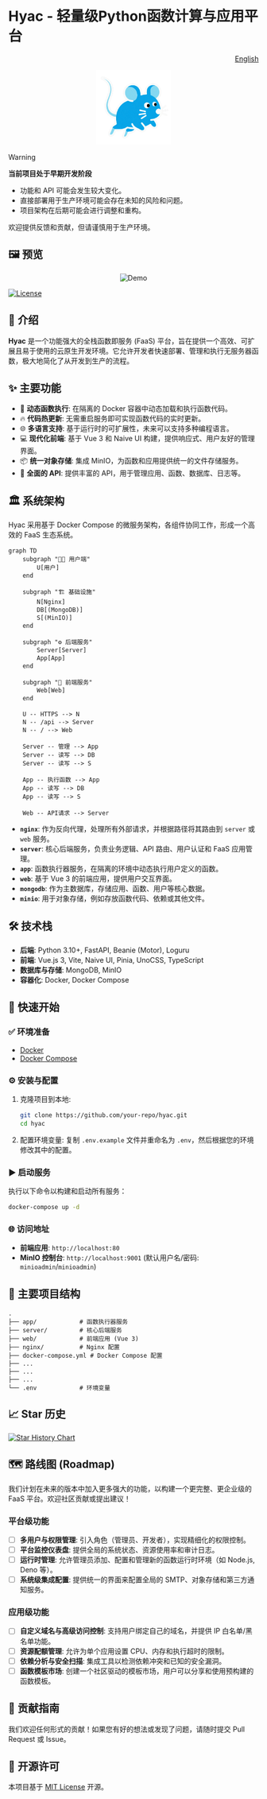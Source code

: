 # Hyac - 轻量级Python函数计算与应用平台

<p align="right">
  <a href="./README.en.md">English</a>
</p>

<div align="center">
  <img src="images/logo.png" width="150" alt="Hyac Logo">
</div>

> [!WARNING]
> **当前项目处于早期开发阶段**
>
> - 功能和 API 可能会发生较大变化。
> - 直接部署用于生产环境可能会存在未知的风险和问题。
> - 项目架构在后期可能会进行调整和重构。
>
> 欢迎提供反馈和贡献，但请谨慎用于生产环境。

## 🖼️ 预览

<div align="center">
  <img src="images/demo.gif" alt="Demo">
</div>

[![License](https://img.shields.io/badge/license-MIT-blue.svg)](LICENSE)

## 📖 介绍

**Hyac** 是一个功能强大的全栈函数即服务 (FaaS) 平台，旨在提供一个高效、可扩展且易于使用的云原生开发环境。它允许开发者快速部署、管理和执行无服务器函数，极大地简化了从开发到生产的流程。

## ✨ 主要功能

- 🚀 **动态函数执行**: 在隔离的 Docker 容器中动态加载和执行函数代码。
- 🔥 **代码热更新**: 无需重启服务即可实现函数代码的实时更新。
- 🌐 **多语言支持**: 基于运行时的可扩展性，未来可以支持多种编程语言。
- 💻 **现代化前端**: 基于 Vue 3 和 Naive UI 构建，提供响应式、用户友好的管理界面。
- 📦 **统一对象存储**: 集成 MinIO，为函数和应用提供统一的文件存储服务。
- 🔗 **全面的 API**: 提供丰富的 API，用于管理应用、函数、数据库、日志等。

## 🏛️ 系统架构

Hyac 采用基于 Docker Compose 的微服务架构，各组件协同工作，形成一个高效的 FaaS 生态系统。

```mermaid
graph TD
    subgraph "👨‍💻 用户端"
        U[用户]
    end

    subgraph "🏗️ 基础设施"
        N[Nginx]
        DB[(MongoDB)]
        S[(MinIO)]
    end

    subgraph "⚙️ 后端服务"
        Server[Server]
        App[App]
    end

    subgraph "🎨 前端服务"
        Web[Web]
    end

    U -- HTTPS --> N
    N -- /api --> Server
    N -- / --> Web
    
    Server -- 管理 --> App
    Server -- 读写 --> DB
    Server -- 读写 --> S
    
    App -- 执行函数 --> App
    App -- 读写 --> DB
    App -- 读写 --> S

    Web -- API请求 --> Server
```

- **`nginx`**: 作为反向代理，处理所有外部请求，并根据路径将其路由到 `server` 或 `web` 服务。
- **`server`**: 核心后端服务，负责业务逻辑、API 路由、用户认证和 FaaS 应用管理。
- **`app`**: 函数执行器服务，在隔离的环境中动态执行用户定义的函数。
- **`web`**: 基于 Vue 3 的前端应用，提供用户交互界面。
- **`mongodb`**: 作为主数据库，存储应用、函数、用户等核心数据。
- **`minio`**: 用于对象存储，例如存放函数代码、依赖或其他文件。

## 🛠️ 技术栈

- **后端**: Python 3.10+, FastAPI, Beanie (Motor), Loguru
- **前端**: Vue.js 3, Vite, Naive UI, Pinia, UnoCSS, TypeScript
- **数据库与存储**: MongoDB, MinIO
- **容器化**: Docker, Docker Compose

## 🚀 快速开始

### ✅ 环境准备

- [Docker](https://www.docker.com/get-started)
- [Docker Compose](https://docs.docker.com/compose/install/)

### ⚙️ 安装与配置

1.  克隆项目到本地:
    ```bash
    git clone https://github.com/your-repo/hyac.git
    cd hyac
    ```

2.  配置环境变量:
    复制 `.env.example` 文件并重命名为 `.env`，然后根据您的环境修改其中的配置。

### ▶️ 启动服务

执行以下命令以构建和启动所有服务：

```bash
docker-compose up -d
```

### 🌐 访问地址

- **前端应用**: `http://localhost:80`
- **MinIO 控制台**: `http://localhost:9001` (默认用户名/密码: `minioadmin`/`minioadmin`)

## 📁 主要项目结构

```
.
├── app/            # 函数执行器服务
├── server/         # 核心后端服务
├── web/            # 前端应用 (Vue 3)
├── nginx/          # Nginx 配置
├── docker-compose.yml # Docker Compose 配置
├── ...
├── ...
├── ...
└── .env            # 环境变量
```

## 📈 Star 历史

[![Star History Chart](https://api.star-history.com/svg?repos=Pidbid/Hyac&type=Date)](https://star-history.com/#Pidbid/Hyac&Date)


## 🗺️ 路线图 (Roadmap)

我们计划在未来的版本中加入更多强大的功能，以构建一个更完整、更企业级的 FaaS 平台。欢迎社区贡献或提出建议！

### 平台级功能
- [ ] **多用户与权限管理**: 引入角色（管理员、开发者），实现精细化的权限控制。
- [ ] **平台监控仪表盘**: 提供全局的系统状态、资源使用率和审计日志。
- [ ] **运行时管理**: 允许管理员添加、配置和管理新的函数运行时环境（如 Node.js, Deno 等）。
- [ ] **系统级集成配置**: 提供统一的界面来配置全局的 SMTP、对象存储和第三方通知服务。

### 应用级功能
- [ ] **自定义域名与高级访问控制**: 支持用户绑定自己的域名，并提供 IP 白名单/黑名单功能。
- [ ] **资源配额管理**: 允许为单个应用设置 CPU、内存和执行超时的限制。
- [ ] **依赖分析与安全扫描**: 集成工具以检测依赖冲突和已知的安全漏洞。
- [ ] **函数模板市场**: 创建一个社区驱动的模板市场，用户可以分享和使用预构建的函数模板。

## 🤝 贡献指南

我们欢迎任何形式的贡献！如果您有好的想法或发现了问题，请随时提交 Pull Request 或 Issue。

## 📄 开源许可

本项目基于 [MIT License](LICENSE) 开源。
